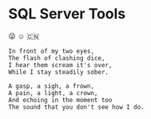 SQL Server Tools
=========

:stuck_out_tongue_winking_eye: :relaxed: :cn:

```
In front of my two eyes,
The flash of clashing dice,
I hear them scream it's over,
While I stay steadily sober.

A gasp, a sigh, a frown,
A pain, a light, a crown,
And echoing in the moment too
The sound that you don't see how I do.
```

